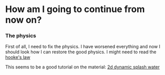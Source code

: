 # How am I going to continue from now on?

### The physics

First of all, I need to fix the physics. I have worsened everything and now I should look how I can restore the good physics. I might need to read the [hooke's law](https://en.wikipedia.org/wiki/Hooke's_law)

This seems to be a good tutorial on the material: [2d dynamic splash water](https://code.tutsplus.com/make-a-splash-with-dynamic-2d-water-effects--gamedev-236t)
